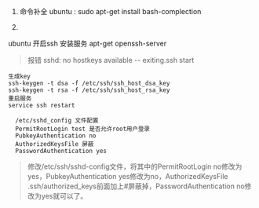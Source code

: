 1. 命令补全
ubuntu : sudo apt-get install bash-complection

1. 
ubuntu 开启ssh
  安装服务 apt-get openssh-server
  >报错 sshd: no hostkeys available -- exiting.ssh start
  ```shell script
  生成key
  ssh-keygen -t dsa -f /etc/ssh/ssh_host_dsa_key
  ssh-keygen -t rsa -f /etc/ssh/ssh_host_rsa_key
  重启服务
  service ssh restart
  ```
  ```shell script
    /etc/sshd_config 文件配置
    PermitRootLogin test 是否允许root用户登录 
    PubkeyAuthentication no
    AuthorizedKeysFile 屏蔽
    PasswordAuthentication yes  
  ```

  >修改/etc/ssh/sshd-config文件，将其中的PermitRootLogin no修改为yes，PubkeyAuthentication yes修改为no，AuthorizedKeysFile .ssh/authorized_keys前面加上#屏蔽掉，PasswordAuthentication no修改为yes就可以了。